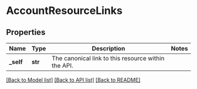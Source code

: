 # AccountResourceLinks

## Properties
Name | Type | Description | Notes
------------ | ------------- | ------------- | -------------
**_self** | **str** | The canonical link to this resource within the API.  | 

[[Back to Model list]](../README.md#documentation-for-models) [[Back to API list]](../README.md#documentation-for-api-endpoints) [[Back to README]](../README.md)

